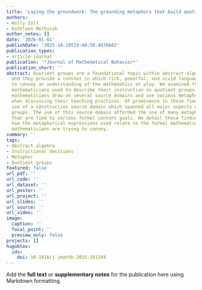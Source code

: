 ```yaml
---
title: 'Laying the groundwork: The grounding metaphors that build quotient groups'
authors:
- Holly Zolt
- Kathleen Melhuish
author_notes: []
date: '2026-01-01'
publishDate: '2025-10-19T19:48:59.497660Z'
publication_types:
- article-journal
publication: '*Journal of Mathematical Behavior*'
publication_short: ''
abstract: Quotient groups are a foundational topic within abstract algebra courses,
  and they provide a context in which rich, powerful, and vivid language can be used
  to convey an understanding of the mathematics at play. We examined the language
  mathematicians used to describe their instruction on quotient groups and found that
  mathematicians draw on several source domains and use various metaphorical expressions
  when discussing their teaching practices. Of prominence in these findings was the
  use of a construction source domain which spanned all major aspects of quotient
  groups. The use of this source domain afforded the use of many metaphorical expressions
  that are tied to various formal content goals. We detail these findings and discuss
  how the metaphorical expressions used relate to the formal mathematics content that
  mathematicians are trying to convey.
summary: ''
tags:
- Abstract algebra
- Instructional decisions
- Metaphor
- Quotient groups
featured: false
url_pdf: ''
url_code: ''
url_dataset: ''
url_poster: ''
url_project: ''
url_slides: ''
url_source: ''
url_video: ''
image:
  caption: ''
  focal_point: ''
  preview_only: false
projects: []
hugoblox:
  ids:
    doi: 10.1016/j.jmathb.2025.101294
---
```


Add the **full text** or **supplementary notes** for the publication here using Markdown formatting.
